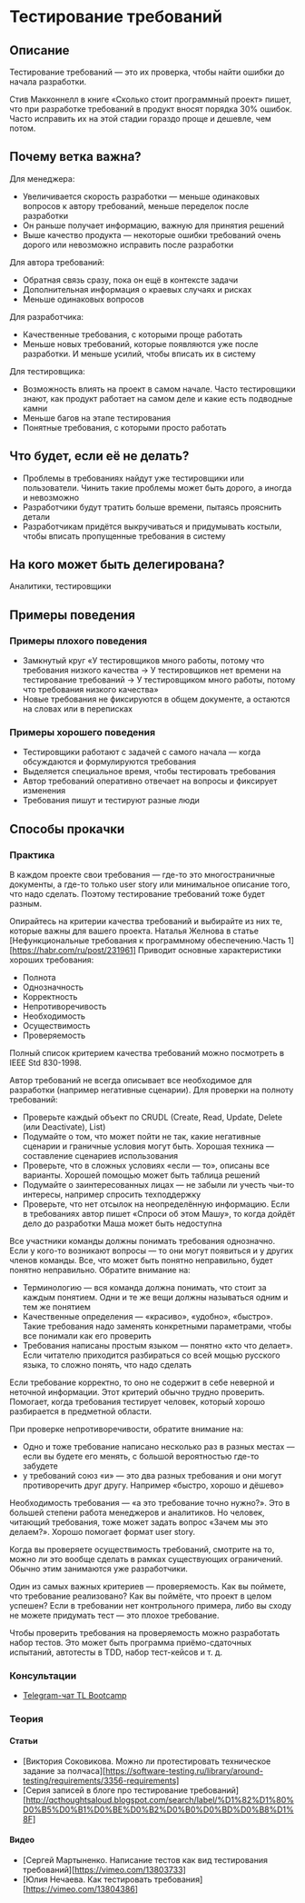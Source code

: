 # Тестирование требований
## Описание
Тестирование требований — это их проверка, чтобы найти ошибки до начала разработки.

Стив Макконнелл в книге «Сколько стоит программный проект» пишет, что при разработке требований в продукт вносят порядка 30% ошибок. Часто исправить их на этой стадии гораздо проще и дешевле, чем потом.

## Почему ветка важна?
Для менеджера:
- Увеличивается скорость разработки — меньше одинаковых вопросов к автору требований, меньше переделок после разработки
- Он раньше получает информацию, важную для принятия решений
- Выше качество продукта — некоторые ошибки требований очень дорого или невозможно исправить после разработки

Для автора требований:
- Обратная связь сразу, пока он ещё в контексте задачи
- Дополнительная информация о краевых случаях и рисках
- Меньше одинаковых вопросов

Для разработчика:
- Качественные требования, с которыми проще работать
- Меньше новых требований, которые появляются уже после разработки. И меньше усилий, чтобы вписать их в систему

Для тестировщика:
- Возможность влиять на проект в самом начале. Часто тестировщики знают, как продукт работает на самом деле и какие есть подводные камни
- Меньше багов на этапе тестирования
- Понятные требования, с которыми просто работать

## Что будет, если её не делать?
- Проблемы в требованиях найдут уже тестировщики или пользователи. Чинить такие проблемы может быть дорого, а иногда и невозможно
- Разработчики будут тратить больше времени, пытаясь прояснить детали
- Разработчикам придётся выкручиваться и придумывать костыли, чтобы вписать пропущенные требования в систему

## На кого может быть делегирована?
Аналитики, тестировщики

## Примеры поведения
### Примеры плохого поведения
- Замкнутый круг «У тестировщиков много работы, потому что требования низкого качества → У тестировщиков нет времени на тестирование требований → У тестировщиком много работы, потому что требования низкого качества»
- Новые требования не фиксируются в общем документе, а остаются на словах или в переписках

### Примеры хорошего поведения
- Тестировщики работают с задачей с самого начала — когда обсуждаются и формулируются требования
- Выделяется специальное время, чтобы тестировать требования
- Автор требований оперативно отвечает на вопросы и фиксирует изменения
- Требования пишут и тестируют разные люди

## Способы прокачки
### Практика
В каждом проекте свои требования — где-то это многостраничные документы, а где-то только user story или минимальное описание того, что надо сделать. Поэтому тестирование требований тоже будет разным.

Опирайтесь на критерии качества требований и выбирайте из них те, которые важны для вашего проекта. Наталья Желнова в статье [Нефункциональные требования к программному обеспечению.Часть 1][https://habr.com/ru/post/231961] Приводит основные характеристики хороших требования:
- Полнота
- Однозначность 
- Корректность
- Непротиворечивость 
- Необходимость
- Осуществимость 
- Проверяемость

Полный список критерием качества требований можно посмотреть в IEEE Std 830-1998.

Автор требований не всегда описывает все необходимое для разработки (например негативные сценарии). Для проверки на полноту требований:
- Проверьте каждый объект по CRUDL (Create, Read, Update, Delete (или Deactivate), List)
- Подумайте о том, что может пойти не так, какие негативные сценарии и граничные условия могут быть. Хорошая техника — составление сценариев использования
- Проверьте, что в сложных условиях «если — то», описаны все варианты. Хорошей помощью может быть таблица решений
- Подумайте о заинтересованных лицах — не забыли ли учесть чьи-то интересы, например спросить техподдержку
- Проверьте, что нет отсылок на неопределённую информацию. Если в требованиях автор пишет «Спроси об этом Машу», то когда дойдёт дело до разработки Маша может быть недоступна

Все участники команды должны понимать требования однозначно. Если у кого-то возникают вопросы — то они могут появиться и у других членов команды. Все, что может быть понятно неправильно, будет понятно неправильно. Обратите внимание на:
- Терминологию — вся команда должна понимать, что стоит за каждым понятием. Одни и те же вещи должны называться одним и тем же понятием
- Качественные определения — «красиво», «удобно», «быстро». Такие требования надо заменять конкретными параметрами, чтобы все понимали как его проверить
- Требования написаны простым языком — понятно «кто что делает». Если читателю приходится разбираться со всей мощью русского языка, то сложно понять, что надо сделать

Если требование корректно, то оно не содержит в себе неверной и неточной информации. Этот критерий обычно трудно проверить. Помогает, когда требования тестирует человек, который хорошо разбирается в предметной области.

При проверке непротиворечивости, обратите внимание на:
- Одно и тоже требование написано несколько раз в разных местах — если вы будете его менять, с большой вероятностью где-то забудете
- у требований союз «и» — это два разных требования и они могут противоречить друг другу. Например «быстро, хорошо и дёшево»

Необходимость требования — «а это требование точно нужно?». Это в большей степени работа менеджеров и аналитиков. Но человек, читающий требования, тоже может задать вопрос «Зачем мы это делаем?». Хорошо помогает формат user story.

Когда вы проверяете осуществимость требований, смотрите на то, можно ли это вообще сделать в рамках существующих ограничений. Обычно этим занимаются уже разработчики.

Один из самых важных критериев — проверяемость. Как вы поймете, что требование реализовано? Как вы поймёте, что проект в целом успешен? Если в требовании нет контрольного примера, либо вы сходу не можете придумать тест — это плохое требование.

Чтобы проверить требования на проверяемость можно разработать набор тестов. Это может быть программа приёмо-сдаточных испытаний, автотесты в TDD, набор тест-кейсов и т. д.

### Консультации
- [Telegram-чат TL Bootcamp](https://tlinks.run/tlbootcamp)

### Теория
#### Статьи
- [Виктория Соковикова. Можно ли протестировать техническое задание за полчаса][https://software-testing.ru/library/around-testing/requirements/3356-requirements]
- [Серия записей в блоге про тестирование требований][http://qcthoughtsaloud.blogspot.com/search/label/%D1%82%D1%80%D0%B5%D0%B1%D0%BE%D0%B2%D0%B0%D0%BD%D0%B8%D1%8F]

#### Видео
- [Сергей Мартыненко. Написание тестов как вид тестирования требований][https://vimeo.com/13803733]
- [Юлия Нечаева. Как тестировать требования][https://vimeo.com/13804386]

